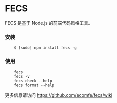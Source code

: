 FECS
==========

FECS 是基于 Node.js 的前端代码风格工具。

### 安装

```
    $ [sudo] npm install fecs -g
```

### 使用

```
    fecs
    fecs -v
    fecs check --help
    fecs format --help
```


更多信息请访问 <https://github.com/ecomfe/fecs/wiki>

